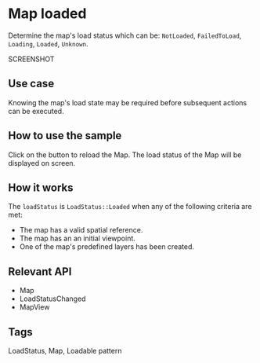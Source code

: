 # Map loaded

Determine the map's load status which can be: `NotLoaded`, `FailedToLoad`, `Loading`, `Loaded`, `Unknown`.

SCREENSHOT

## Use case

Knowing the map's load state may be required before subsequent actions can be executed.

## How to use the sample

Click on the button to reload the Map. The load status of the Map will be displayed on screen.

## How it works

The `loadStatus` is `LoadStatus::Loaded` when any of the following criteria are met:

* The map has a valid spatial reference.
* The map has an an initial viewpoint.
* One of the map's predefined layers has been created.

## Relevant API

* Map
* LoadStatusChanged
* MapView

## Tags

LoadStatus, Map, Loadable pattern
